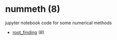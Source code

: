 # nummeth (8)
jupyter notebook code for some numerical methods

+ [root_finding](root_finding/README.md) (8)
